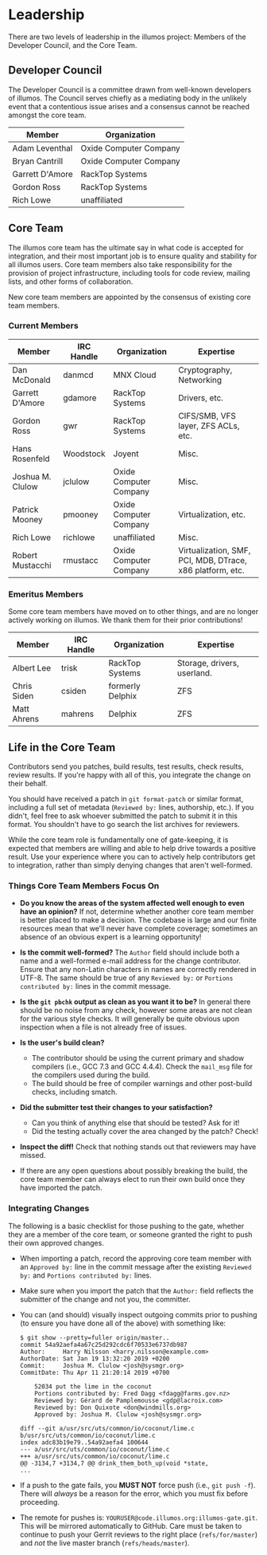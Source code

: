 # Leadership

There are two levels of leadership in the illumos project: Members of the
Developer Council, and the Core Team.

## Developer Council

The Developer Council is a committee drawn from well-known developers of
illumos.  The Council serves chiefly as a mediating body in the unlikely event
that a contentious issue arises and a consensus cannot be reached amongst the
core team.

| Member          | Organization           |
| --------------- | ---------------------- |
| Adam Leventhal  | Oxide Computer Company |
| Bryan Cantrill  | Oxide Computer Company |
| Garrett D'Amore | RackTop Systems        |
| Gordon Ross     | RackTop Systems        |
| Rich Lowe       | unaffiliated           |

## Core Team

The illumos core team has the ultimate say in what code is accepted for
integration, and their most important job is to ensure quality and stability
for all illumos users.  Core team members also take responsibility for the
provision of project infrastructure, including tools for code review, mailing
lists, and other forms of collaboration.

New core team members are appointed by the consensus of existing core team
members.

### Current Members

| Member            | IRC Handle | Organization           | Expertise |
| ----------------- | ---------- | ---------------------- | --------- |
| Dan McDonald      | danmcd     | MNX Cloud              | Cryptography, Networking |
| Garrett D'Amore   | gdamore    | RackTop Systems        | Drivers, etc. |
| Gordon Ross       | gwr        | RackTop Systems        | CIFS/SMB, VFS layer, ZFS ACLs, etc. |
| Hans Rosenfeld    | Woodstock  | Joyent                 | Misc. |
| Joshua M. Clulow  | jclulow    | Oxide Computer Company | Misc. |
| Patrick Mooney    | pmooney    | Oxide Computer Company | Virtualization, etc. |
| Rich Lowe         | richlowe   | unaffiliated           | Misc. |
| Robert Mustacchi  | rmustacc   | Oxide Computer Company | Virtualization, SMF, PCI, MDB, DTrace, x86 platform, etc. |

### Emeritus Members

Some core team members have moved on to other things, and are no longer
actively working on illumos.  We thank them for their prior contributions!

| Member            | IRC Handle | Organization           | Expertise |
| ----------------- | ---------- | ---------------------- | --------- |
| Albert Lee        | trisk      | RackTop Systems        | Storage, drivers, userland. |
| Chris Siden       | csiden     | formerly Delphix       | ZFS |
| Matt Ahrens       | mahrens    | Delphix                | ZFS |

## Life in the Core Team

Contributors send you patches, build results, test results, check results,
review results. If you're happy with all of this, you integrate the change on
their behalf.

You should have received a patch in `git format-patch` or similar format,
including a full set of metadata (`Reviewed by:` lines, authorship, etc.). If
you didn't, feel free to ask whoever submitted the patch to submit it in this
format.  You shouldn't have to go search the list archives for reviewers.

While the core team role is fundamentally one of gate-keeping, it is expected
that members are willing and able to help drive towards a positive result.  Use
your experience where you can to actively help contributors get to integration,
rather than simply denying changes that aren't well-formed.

### Things Core Team Members Focus On

* **Do you know the areas of the system affected well enough to even have an
  opinion?**  If not, determine whether another core team member is better
  placed to make a decision.  The codebase is large and our finite resources
  mean that we'll never have complete coverage; sometimes an absence of an
  obvious expert is a learning opportunity!

* **Is the commit well-formed?**  The `Author` field should include both a
  name and a well-formed e-mail address for the change contributor.  Ensure
  that any non-Latin characters in names are correctly rendered in UTF-8.
  The same should be true of any `Reviewed by:` or `Portions contributed by:`
  lines in the commit message.

* **Is the `git pbchk` output as clean as you want it to be?**  In general
  there should be no noise from any check, however some areas are not
  clean for the various style checks.  It will generally be quite obvious
  upon inspection when a file is not already free of issues.

* **Is the user's build clean?**
    * The contributor should be using the current primary and shadow
      compilers (i.e., GCC 7.3 and GCC 4.4.4).
      Check the `mail_msg` file for the compilers used during the build.
    * The build should be free of compiler warnings and other post-build
      checks, including smatch.

* **Did the submitter test their changes to your satisfaction?**
    * Can you think of anything else that should be tested? Ask for it!
    * Did the testing actually cover the area changed by the patch? Check!

* **Inspect the diff!** Check that nothing stands out that reviewers may have
  missed.

* If there are any open questions about possibly breaking the build, the core
  team member can always elect to run their own build once they have imported
  the patch.

### Integrating Changes

The following is a basic checklist for those pushing to the gate, whether they
are a member of the core team, or someone granted the right to push their own
approved changes.

* When importing a patch, record the approving core team member with an
  `Approved by:` line in the commit message after the existing
  `Reviewed by:` and `Portions contributed by:` lines.

* Make sure when you import the patch that the `Author:` field reflects
  the submitter of the change and not you, the committer.

* You can (and should) visually inspect outgoing commits prior to pushing
  (to ensure you have done all of the above) with something like:
  ```
  $ git show --pretty=fuller origin/master..
  commit 54a92aefa4a67c25d292cdc6f70533e6737db987
  Author:     Harry Nilsson <harry.nilsson@example.com>
  AuthorDate: Sat Jan 19 13:32:20 2019 +0200
  Commit:     Joshua M. Clulow <josh@sysmgr.org>
  CommitDate: Thu Apr 11 21:20:14 2019 +0700
  
      52034 put the lime in the coconut
      Portions contributed by: Fred Dagg <fdagg@farms.gov.nz>
      Reviewed by: Gérard de Pamplemousse <gdp@lacroix.com>
      Reviewed by: Don Quixote <don@windmills.org>
      Approved by: Joshua M. Clulow <josh@sysmgr.org>
  
  diff --git a/usr/src/uts/common/io/coconut/lime.c b/usr/src/uts/common/io/coconut/lime.c
  index adc83b19e79..54a92aefa4 100644
  --- a/usr/src/uts/common/io/coconut/lime.c
  +++ a/usr/src/uts/common/io/coconut/lime.c
  @@ -3134,7 +3134,7 @@ drink_them_both_up(void *state,
  ...
  ```

* If a push to the gate fails, you **MUST NOT** force push (i.e., `git push
  -f`).  There will _always_ be a reason for the error, which you must fix
  before proceeding.

* The remote for pushes is: `YOURUSER@code.illumos.org:illumos-gate.git`.  This
  will be mirrored automatically to GitHub.  Care must be taken to continue to
  push your Gerrit reviews to the right place (`refs/for/master`)
  and _not_ the live master branch (`refs/heads/master`).

